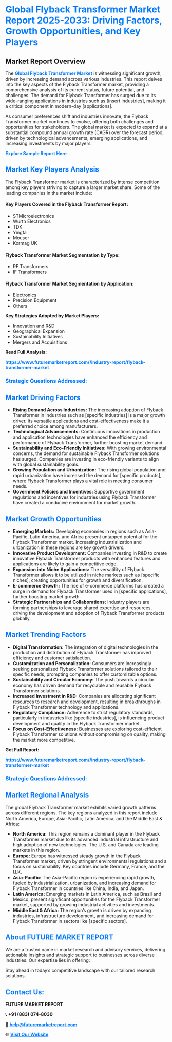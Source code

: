 <h1 style="color: #007BFF;">Global Flyback Transformer Market Report 2025-2033: Driving Factors, Growth Opportunities, and Key Players</h1>

<section id="overview">
<h2>Market Report Overview</h2>
<p>The <a href="https://www.futuremarketreport.com//industry-report/flyback-transformer-market" style="color: #007BFF; text-decoration: none;"><strong>Global Flyback Transformer Market</strong></a> is witnessing significant growth, driven by increasing demand across various industries. This report delves into the key aspects of the Flyback Transformer market, providing a comprehensive analysis of its current status, future potential, and challenges. The demand for Flyback Transformer has surged due to its wide-ranging applications in industries such as [insert industries], making it a critical component in modern-day [applications].</p>
<p>As consumer preferences shift and industries innovate, the Flyback Transformer market continues to evolve, offering both challenges and opportunities for stakeholders. The global market is expected to expand at a substantial compound annual growth rate (CAGR) over the forecast period, driven by technological advancements, emerging applications, and increasing investments by major players.</p>
</section>

<section id="overview">
<p><a href="https://www.futuremarketreport.com//request-sample/reportId=76210" style="color: #007BFF; text-decoration: none;"><strong>Explore Sample Report Here</strong></a></p>
</section>

<section id="key-players">
<h2 style="color: #007BFF;">Market Key Players Analysis</h2>
<p>The Flyback Transformer market is characterized by intense competition among key players striving to capture a larger market share. Some of the leading companies in the market include:</p>
<h4>Key Players Covered in the Flyback Transformer Report:</h4>
<ul><li>STMicroelectronics</li><li>Wurth Electronics</li><li>TDK</li><li>Yingfa</li><li>Mouser</li><li>Kormag UK</li></ul>
<h4>Flyback Transformer Market Segmentation by Type:</h4>
<ul><li>RF Transformers</li><li>IF Transformers</li></ul>

<h4>Flyback Transformer Market Segmentation by Application:</h4>
<ul><li>Electronics</li><li>Precision Equipment</li><li>Others</li></ul>
<p><strong>Key Strategies Adopted by Market Players:</strong></p>
<ul>
<li>Innovation and R&D</li>
<li>Geographical Expansion</li>
<li>Sustainability Initiatives</li>
<li>Mergers and Acquisitions</li>
</ul>
</section>

<section>
<p><strong>Read Full Analysis: </strong></p><a href="https://www.futuremarketreport.com//industry-report/flyback-transformer-market" style="color: #007BFF; text-decoration: none;"><strong>https://www.futuremarketreport.com//industry-report/flyback-transformer-market</strong></a>
<h3 style="color: #007BFF;">Strategic Questions Addressed:</h3>
</section>

<section id="driving-factors">
<h2 style="color: #007BFF;">Market Driving Factors</h2>
<ul>
<li><strong>Rising Demand Across Industries:</strong> The increasing adoption of Flyback Transformer in industries such as [specific industries] is a major growth driver. Its versatile applications and cost-effectiveness make it a preferred choice among manufacturers.</li>
<li><strong>Technological Advancements:</strong> Continuous innovations in production and application technologies have enhanced the efficiency and performance of Flyback Transformer, further boosting market demand.</li>
<li><strong>Sustainability and Eco-Friendly Initiatives:</strong> With growing environmental concerns, the demand for sustainable Flyback Transformer solutions has surged. Companies are investing in eco-friendly variants to align with global sustainability goals.</li>
<li><strong>Growing Population and Urbanization:</strong> The rising global population and rapid urbanization have increased the demand for [specific products], where Flyback Transformer plays a vital role in meeting consumer needs.</li>
<li><strong>Government Policies and Incentives:</strong> Supportive government regulations and incentives for industries using Flyback Transformer have created a conducive environment for market growth.</li>
</ul>
</section>

<section id="growth-opportunities">
<h2 style="color: #007BFF;">Market Growth Opportunities</h2>
<ul>
<li><strong>Emerging Markets:</strong> Developing economies in regions such as Asia-Pacific, Latin America, and Africa present untapped potential for the Flyback Transformer market. Increasing industrialization and urbanization in these regions are key growth drivers.</li>
<li><strong>Innovative Product Development:</strong> Companies investing in R&D to create innovative Flyback Transformer products with enhanced features and applications are likely to gain a competitive edge.</li>
<li><strong>Expansion into Niche Applications:</strong> The versatility of Flyback Transformer allows it to be utilized in niche markets such as [specific niches], creating opportunities for growth and diversification.</li>
<li><strong>E-commerce Growth:</strong> The rise of e-commerce platforms has created a surge in demand for Flyback Transformer used in [specific applications], further boosting market growth.</li>
<li><strong>Strategic Partnerships and Collaborations:</strong> Industry players are forming partnerships to leverage shared expertise and resources, driving the development and adoption of Flyback Transformer products globally.</li>
</ul>
</section>

<section id="trending-factors">
<h2 style="color: #007BFF;">Market Trending Factors</h2>
<ul>
<li><strong>Digital Transformation:</strong> The integration of digital technologies in the production and distribution of Flyback Transformer has improved efficiency and customer satisfaction.</li>
<li><strong>Customization and Personalization:</strong> Consumers are increasingly seeking personalized Flyback Transformer solutions tailored to their specific needs, prompting companies to offer customizable options.</li>
<li><strong>Sustainability and Circular Economy:</strong> The push towards a circular economy has driven demand for recyclable and reusable Flyback Transformer solutions.</li>
<li><strong>Increased Investment in R&D:</strong> Companies are allocating significant resources to research and development, resulting in breakthroughs in Flyback Transformer technology and applications.</li>
<li><strong>Regulatory Compliance:</strong> Adherence to strict regulatory standards, particularly in industries like [specific industries], is influencing product development and quality in the Flyback Transformer market.</li>
<li><strong>Focus on Cost-Effectiveness:</strong> Businesses are exploring cost-efficient Flyback Transformer solutions without compromising on quality, making the market more competitive.</li>
</ul>
</section>

<section>
<p><strong>Get Full Report: </strong></p><a href="https://www.futuremarketreport.com//industry-report/flyback-transformer-market" style="color: #007BFF; text-decoration: none;"><strong>https://www.futuremarketreport.com//industry-report/flyback-transformer-market</strong></a>
<h3 style="color: #007BFF;">Strategic Questions Addressed:</h3>
</section>


<section id="regional-analysis">
<h2 style="color: #007BFF;">Market Regional Analysis</h2>
<p>The global Flyback Transformer market exhibits varied growth patterns across different regions. The key regions analyzed in this report include North America, Europe, Asia-Pacific, Latin America, and the Middle East & Africa:</p>
<ul>
<li><strong>North America:</strong> This region remains a dominant player in the Flyback Transformer market due to its advanced industrial infrastructure and high adoption of new technologies. The U.S. and Canada are leading markets in this region.</li>
<li><strong>Europe:</strong> Europe has witnessed steady growth in the Flyback Transformer market, driven by stringent environmental regulations and a focus on sustainability. Key countries include Germany, France, and the U.K.</li>
<li><strong>Asia-Pacific:</strong> The Asia-Pacific region is experiencing rapid growth, fueled by industrialization, urbanization, and increasing demand for Flyback Transformer in countries like China, India, and Japan.</li>
<li><strong>Latin America:</strong> Emerging markets in Latin America, such as Brazil and Mexico, present significant opportunities for the Flyback Transformer market, supported by growing industrial activities and investments.</li>
<li><strong>Middle East & Africa:</strong> The region’s growth is driven by expanding industries, infrastructure development, and increasing demand for Flyback Transformer in sectors like [specific sectors].</li>
</ul>
</section>

<footer>
<h2 style="color: #007BFF;">About FUTURE MARKET REPORT</h2>
<p>We are a trusted name in market research and advisory services, delivering actionable insights and strategic support to businesses across diverse industries. Our expertise lies in offering:</p>

<p>Stay ahead in today’s competitive landscape with our tailored research solutions.</p>

<h2 style="color: #007BFF;">Contact Us:</h2>
<p><strong>FUTURE MARKET REPORT</strong></p>
<p>📞 <strong>+91 (883) 074-8030</strong></p>
<p>📧 <strong><a href="mailto:help@futuremarketreport.com" style="color: #007BFF;">help@futuremarketreport.com</a></strong></p>
<p>🌐 <strong><a href="https://www.futuremarketreport.com/" style="color: #007BFF;">Visit Our Website</a></strong></p>
</footer>